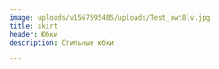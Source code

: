 ```yaml
---
image: uploads/v1567595485/uploads/Test_awt8lv.jpg
title: skirt
header: Юбки
description: Стильные юбки

---
```

